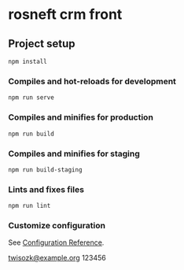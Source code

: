 # rosneft crm front

## Project setup
```
npm install
```

### Compiles and hot-reloads for development
```
npm run serve
```

### Compiles and minifies for production
```
npm run build
```

### Compiles and minifies for staging
```
npm run build-staging
```

### Lints and fixes files
```
npm run lint
```

### Customize configuration
See [Configuration Reference](https://cli.vuejs.org/config/).

twisozk@example.org
123456
